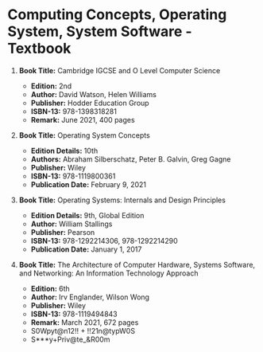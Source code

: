 #  Computing Concepts, Operating System, System Software - Textbook


1. **Book Title:** Cambridge IGCSE and O Level Computer Science
   - **Edition:** 2nd
   - **Author:** David Watson, Helen Williams
   - **Publisher:** Hodder Education Group
   - **ISBN-13:** 978-1398318281
   - **Remark:** June 2021, 400 pages


2. **Book Title:** Operating System Concepts
   - **Edition Details:** 10th
   - **Authors:** Abraham Silberschatz, Peter B. Galvin, Greg Gagne
   - **Publisher:** Wiley
   - **ISBN-13:** 978-1119800361
   - **Publication Date:** February 9, 2021


3. **Book Title:** Operating Systems: Internals and Design Principles 
   - **Edition Details:** 9th, Global Edition
   - **Author:** William Stallings
   - **Publisher:** Pearson
   - **ISBN-13:** 978-1292214306, 978-1292214290
   - **Publication Date:** January 1, 2017

   
4. **Book Title:** The Architecture of Computer Hardware, Systems Software, and Networking: An Information Technology Approach 
   - **Edition:** 6th
   - **Author:** Irv Englander, Wilson Wong 
   - **Publisher:** Wiley
   - **ISBN-13:** 978-1119494843
   - **Remark:** March 2021, 672 pages
   - S0Wpyt@n12!! + !!21n@typW0S
   - S***y+Priv@te_&R00m
